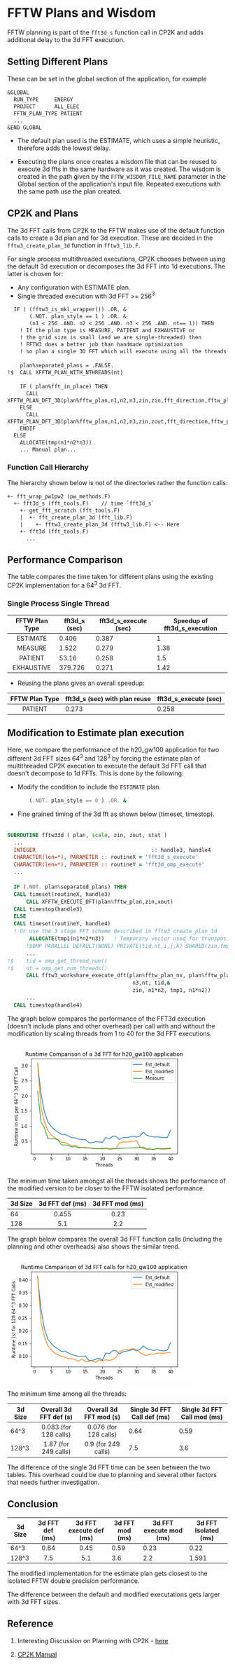 # FFTW Plans and Wisdom

FFTW planning is part of the `fft3d_s` function call in CP2K and adds additional delay to the 3d FFT execution.

## Setting Different Plans

These can be set in the global section of the application, for example

```
&GLOBAL
  RUN_TYPE     ENERGY
  PROJECT      ALL_ELEC
  FFTW_PLAN_TYPE PATIENT
  ...
&END GLOBAL
```

- The default plan used is the ESTIMATE, which uses a simple heuristic, therefore adds the lowest delay.

- Executing the plans once creates a wisdom file that can be reused to execute 3d ffts in the same hardware as it was created. The wisdom is created in the path given by the `FFTW_WISDOM_FILE_NAME` parameter in the Global section of the application's input file. Repeated executions with the same path use the plan created.

## CP2K and Plans

The 3d FFT calls from CP2K to the FFTW makes use of the default function calls to create a 3d plan and for 3d execution. These are decided in the `fftw3_create_plan_3d` function in `fftw3_lib.F`.

For single process multithreaded executions, CP2K chooses between using the default 3d execution or decomposes the 3d FFT into 1d executions. The latter is chosen for:

- Any configuration with ESTIMATE plan.
- Single threaded execution with 3d FFT >= 256$`^3`$

```FORTRAN
  IF ( (fftw3_is_mkl_wrapper()) .OR. &
       (.NOT. plan_style == 1 ) .OR. &
       (n1 < 256 .AND. n2 < 256 .AND. n3 < 256 .AND. nt== 1)) THEN
    ! If the plan type is MEASURE, PATIENT and EXHAUSTIVE or
    ! the grid size is small (and we are single-threaded) then 
    ! FFTW3 does a better job than handmade optimization
    ! so plan a single 3D FFT which will execute using all the threads

    plan%separated_plans = .FALSE.
!$  CALL XFFTW_PLAN_WITH_NTHREADS(nt)

    IF ( plan%fft_in_place) THEN
      CALL XFFTW_PLAN_DFT_3D(plan%fftw_plan,n1,n2,n3,zin,zin,fft_direction,fftw_plan_type)
    ELSE
      CALL XFFTW_PLAN_DFT_3D(plan%fftw_plan,n1,n2,n3,zin,zout,fft_direction,fftw_plan_type)
    ENDIF
  ELSE
    ALLOCATE(tmp(n1*n2*n3))
    ... Manual plan...

```

### Function Call Hierarchy

The hierarchy shown below is not of the directories rather the function calls:

```
+- fft_wrap_pw1pw2 (pw_methods.F)
  +- fft3d_s (fft_tools.F)    // time `fft3d_s`
    +- get_fft_scratch (fft_tools.F)
    |  +- fft_create_plan_3d (fft_lib.F)
    |    +- fftw3_create_plan_3d (fftw3_lib.F) <-- Here
    +- fft3d (fft_tools.F)
      ...
```

## Performance Comparison

The table compares the time taken for different plans using the existing CP2K implementation for a 64$`^3`$ 3d FFT.

### Single Process Single Thread

| FFTW Plan Type | fft3d_s (sec) | fft3d_s_execute (sec) |  Speedup of fft3d_s_execution |
|:--------------:|-------------|-----------------------|---------|
| ESTIMATE | 0.406 | 0.387 | 1 |
| MEASURE | 1.522 | 0.279 | 1.38 |
| PATIENT | 53.16 | 0.258 | 1.5 |
| EXHAUSTIVE | 379.726 | 0.271 | 1.42 |

- Reusing the plans gives an overall speedup:

| FFTW Plan Type | fft3d_s (sec) with plan reuse| fft3d_s_execute (sec) |
|:--------------:|-------------|-----------------------|
| PATIENT | 0.273 | 0.258 |

## Modification to Estimate plan execution

Here, we compare the performance of the h20_gw100 application for two different 3d FFT sizes 64$`^3`$ and 128$`^3`$ by forcing the estimate plan of multithreaded CP2K execution to execute the default 3d FFT call that doesn't decompose to 1d FFTs. This is done by the following:

- Modify the condition to include the `ESTIMATE` plan.

```fortran
       (.NOT. plan_style == 0 ) .OR. &
```

- Fine grained timing of the 3d fft as shown below (timeset, timestop).

```fortran

SUBROUTINE fftw33d ( plan, scale, zin, zout, stat )
  ...
  INTEGER                                     :: handle3, handle4
  CHARACTER(len=*), PARAMETER :: routineX = 'fft3d_s_execute'
  CHARACTER(len=*), PARAMETER :: routineY = 'fft3d_omp_execute'
  ...

  IF (.NOT. plan%separated_plans) THEN
  CALL timeset(routineX, handle3)
      CALL XFFTW_EXECUTE_DFT(plan%fftw_plan,zin,xout)
  CALL timestop(handle3)
  ELSE
  CALL timeset(routineY, handle4)
  ! Or use the 3 stage FFT scheme described in fftw3_create_plan_3d
       ALLOCATE(tmp1(n1*n2*n3))   ! Temporary vector used for transpositions
      !$OMP PARALLEL DEFAULT(NONE) PRIVATE(tid,nt,i,j,k) SHARED(zin,tmp1,n1,n2,n3,plan,xout)
      ...
!$    tid = omp_get_thread_num()
!$    nt = omp_get_num_threads()
      CALL fftw3_workshare_execute_dft(plan%fftw_plan_nx, plan%fftw_plan_nx_r, &
                                        n3,nt, tid,&
                                        zin, n1*n2, tmp1, n1*n2))
      ...
  CALL timestop(handle4)
  ```

The graph below compares the performance of the FFT3d execution (doesn't include plans and other overhead) per call with and without the modification by scaling threads from 1 to 40 for the 3d FFT executions.

![Comparison of estimate planned 3d FFT execution in CP2K](../figures/fft3d_s_execute.png)

The minimum time taken amongst all the threads shows the performance of the modified version to be closer to the FFTW isolated performance.

| 3d Size | 3d FFT def (ms) | 3d FFT mod (ms) |
|---------|:---------------:|:---------------:|
| 64 | 0.455 | 0.23 |
| 128 | 5.1 | 2.2 |

The graph below compares the overall 3d FFT function calls (including the planning and other overheads) also shows the similar trend. 

![Comparison of overall 3d FFT executions](../figures/fft3d_s.png)

The minimum time among all the threads:

| 3d Size | Overall 3d FFT def (s) | Overall 3d FFT mod (s) | Single 3d FFT Call def (ms) | Single 3d FFT Call mod (ms) |
|---------|:----------------------:|:---------------------:|-----------------------------|-----------------------------|
| 64^3 | 0.083 (for 128 calls)  | 0.076 (for 128 calls) | 0.64 | 0.59 |
| 128^3 | 1.87 (for 249 calls) | 0.9 (for 249 calls) | 7.5 | 3.6 |

The difference of the single 3d FFT time can be seen between the two tables. This overhead could be due to planning and several other factors that needs further investigation.

## Conclusion

| 3d Size | 3d FFT def (ms) | 3d FFT execute def (ms) | 3d FFT mod (ms) | 3d FFT execute mod (ms) | 3d FFT Isolated (ms) |
|---------|:---------------:|:-----------------------:|-----------------|-------------------------|----------------------|
| 64^3 | 0.64 | 0.45 | 0.59 | 0.23 | 0.22 |
| 128^3 | 7.5 | 5.1 | 3.6 | 2.2 | 1.591 |

The modified implementation for the estimate plan gets closest to the isolated FFTW double precision performance.

The difference between the default and modified executations gets larger with 3d FFT sizes.

## Reference

1. Interesting Discussion on Planning with CP2K - [here](https://groups.google.com/forum/#!searchin/cp2k/wisdom|sort:date/cp2k/RxqHE9rxcT8/NZHigakJyiEJ)

2. [CP2K Manual](https://manual.cp2k.org/cp2k-4_1-branch/CP2K_INPUT/GLOBAL.html#FFTW_WISDOM_FILE_NAME)